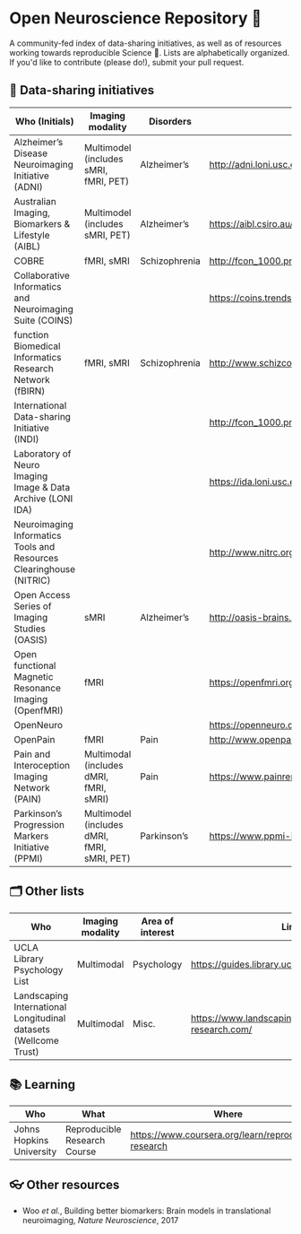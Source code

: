 # Open Neuroscience Repository 🧠

A community-fed index of data-sharing initiatives, as well as of resources working towards reproducible Science 🧪.
Lists are alphabetically organized. If you'd like to contribute (please do!), submit your pull request.

## 💾 Data-sharing initiatives

| Who (Initials) | Imaging modality  | Disorders | Link |
--- | --- | --- | ---
| Alzheimer’s Disease Neuroimaging Initiative (ADNI) | Multimodel (includes sMRI, fMRI, PET) | Alzheimer’s| http://adni.loni.usc.edu/ |
| Australian Imaging, Biomarkers & Lifestyle (AIBL) | Multimodel (includes sMRI, PET) | Alzheimer’s | https://aibl.csiro.au/ |
| COBRE | fMRI, sMRI | Schizophrenia | http://fcon_1000.projects.nitrc.org/indi/retro/cobre.html |
| Collaborative Informatics and Neuroimaging Suite (COINS) | | | https://coins.trendscenter.org/|
| function Biomedical Informatics Research Network (fBIRN) | fMRI, sMRI| Schizophrenia|http://www.schizconnect.org/ |
|International Data-sharing Initiative (INDI)| | | http://fcon_1000.projects.nitrc.org/| 
| Laboratory of Neuro Imaging Image & Data Archive (LONI IDA) | | | https://ida.loni.usc.edu/login.jsp|  
|Neuroimaging Informatics Tools and Resources Clearinghouse (NITRIC) | | | http://www.nitrc.org/|
| Open Access Series of Imaging Studies (OASIS) | sMRI | Alzheimer’s | http://oasis-brains.org/|
| Open functional Magnetic Resonance Imaging (OpenfMRI) | fMRI | | https://openfmri.org/|
|OpenNeuro| | | https://openneuro.org/|
| OpenPain | fMRI| Pain| http://www.openpain.org/|
| Pain and Interoception Imaging Network (PAIN) | Multimodal (includes dMRI, fMRI, sMRI) |Pain | https://www.painrepository.org/|
| Parkinson’s Progression Markers Initiative (PPMI) | Multimodel (includes dMRI, fMRI, sMRI, PET)| Parkinson’s| https://www.ppmi-info.org/|

## 🗂 Other lists
| Who | Imaging modality  | Area of interest | Link |
--- | --- | --- | ---
| UCLA Library Psychology List | Multimodal | Psychology| https://guides.library.ucla.edu/psychology/data|
| Landscaping International Longitudinal datasets (Wellcome Trust)| Multimodal | Misc. | https://www.landscaping-longitudinal-research.com/ | 

## 📚 Learning
| Who | What  | Where |
--- | --- | --- 
|Johns Hopkins University| Reproducible Research Course|https://www.coursera.org/learn/reproducible-research|



## 👓 Other resources
- Woo *et al.*, Building better biomarkers: Brain models in translational neuroimaging, *Nature Neuroscience*, 2017

